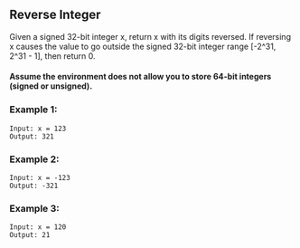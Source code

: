 ## Reverse Integer

Given a signed 32-bit integer x, return x with its digits reversed. If reversing x causes the value to go outside the signed 32-bit integer range [-2^31, 2^31 - 1], then return 0.

#### Assume the environment does not allow you to store 64-bit integers (signed or unsigned).

### Example 1:

```
Input: x = 123
Output: 321
```

### Example 2:

```
Input: x = -123
Output: -321
```

### Example 3:

```
Input: x = 120
Output: 21
```
